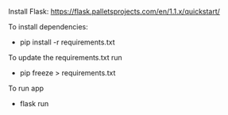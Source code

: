 Install Flask: https://flask.palletsprojects.com/en/1.1.x/quickstart/

To install dependencies:
* pip install -r requirements.txt

To update the requirements.txt run
* pip freeze > requirements.txt

To run app
* flask run

